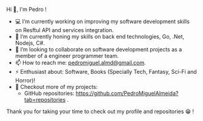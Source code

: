 Hi 👋, I'm Pedro !

- 💻  I’m currently working on improving my software development skills on Resftul API and services integration.
- 🌱 I’m currently honing my skills on back end technologies, Go, .Net, Nodejs, C#.
- 🤝 I’m looking to collaborate on software development projects as a member of a engineer programmer team.
- 📫 How to reach me: pedromiguel.almd@gmail.com.
- ⚡ Enthusiast about: Software, Books (Specially Tech, Fantasy, Sci-Fi and Horror)!
- 🔭 Checkout more of my projects:
    - GitHub repositories: https://github.com/PedroMiguelAlmeida?tab=repositories .


Thank you for taking your time to check out my profile and repositories 😁 !
